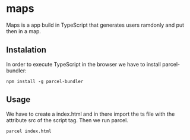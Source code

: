 # maps

Maps is a app build in TypeScript that generates users ramdonly and put then in a map.

## Instalation

In order to execute TypeScript in the browser we have to install parcel-bundler:

```
npm install -g parcel-bundler
```

## Usage

We have to create a index.html and in there import the ts file with the attribute src of the
script tag. Then we run parcel.

```
parcel index.html
````


